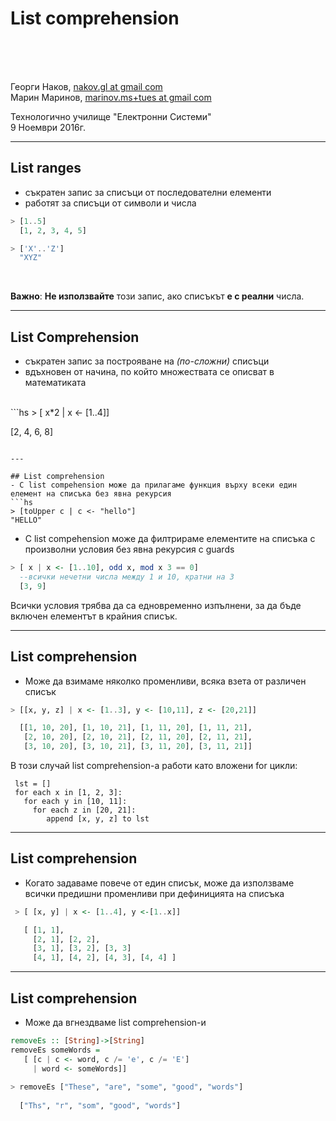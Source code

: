 <!--
    page_number:true
    *page_number:false
-->

List comprehension<br/>
==

<br>
<br>
<br>

Георги Наков, [nakov.gl at gmail com](mailto:nakov.gl+tues@gmail.com)  
Марин Маринов, [marinov.ms+tues at gmail com](mailto:marinov.ms+tues@gmail.com)


Технологично училище "Електронни Системи"  
9 Ноември 2016г.

---

## List ranges

- съкратен запис за списъци от последователни елементи 
- работят за списъци от символи и числа
```hs
> [1..5]
  [1, 2, 3, 4, 5]

> ['X'..'Z']
  "XYZ"
```
<br/>

**Важно**: **Не използвайте** този запис, ако списъкът **e с реални** числа.

---

## List Comprehension
- съкратен запис за построяване на *(по-сложни)* списъци
- вдъхновен от начина, по който множествата се описват в математиката
<br/>
```hs
> [ x*2 | x <- [1..4]]

  [2, 4, 6, 8]
  ```

---

## List comprehension
- С list compehension може да прилагаме функция върху всеки един елемент на списъка без явна рекурсия
```hs
> [toUpper c | c <- "hello"]
  "HELLO"
```
- С list compehension може да филтрираме елементите на списъка с произволни условия без явна рекурсия с guards
```hs
> [ x | x <- [1..10], odd x, mod x 3 == 0]
  --всички нечетни числа между 1 и 10, кратни на 3
  [3, 9]
```
  Всички условия трябва да са едновременно изпълнени, за да бъде включен елементът в крайния списък.

---

## List comprehension
- Може да взимаме няколко променливи, всяка взета от различен списък
```hs
> [[x, y, z] | x <- [1..3], y <- [10,11], z <- [20,21]]

  [[1, 10, 20], [1, 10, 21], [1, 11, 20], [1, 11, 21],
   [2, 10, 20], [2, 10, 21], [2, 11, 20], [2, 11, 21],
   [3, 10, 20], [3, 10, 21], [3, 11, 20], [3, 11, 21]]
```
В този случай list comprehension-a работи като вложени for цикли:
```
 lst = []
 for each x in [1, 2, 3]:
   for each y in [10, 11]:
     for each z in [20, 21]:
        append [x, y, z] to lst
```

---

## List comprehension
- Когато задаваме повече от един списък, може да използваме всички предишни променливи при дефиницията на списъка
```hs
 > [ [x, y] | x <- [1..4], y <-[1..x]]

   [ [1, 1],
     [2, 1], [2, 2],
     [3, 1], [3, 2], [3, 3]
     [4, 1], [4, 2], [4, 3], [4, 4] ]
```
---

## List comprehension
- Може да вгнездваме list comprehension-и
```hs
removeEs :: [String]->[String]
removeEs someWords = 
   [ [c | c <- word, c /= 'е', c /= 'E']
     | word <- someWords]]
     
> removeЕs ["These", "are", "some", "good", "words"]
  
  ["Ths", "r", "som", "good", "words"]
```
